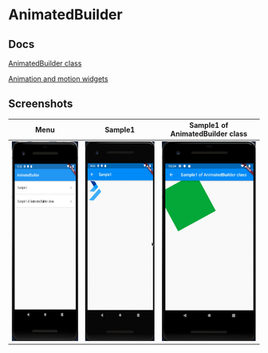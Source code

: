 # AnimatedBuilder

## Docs

[AnimatedBuilder class](https://api.flutter.dev/flutter/widgets/AnimatedBuilder-class.html)

[Animation and motion widgets](https://flutter.dev/docs/development/ui/widgets/animation)

## Screenshots

|Menu|Sample1|Sample1 of AnimatedBuilder class|
|:-:|:-:|:-:|
|<img src="./screenshots/Menu.png" height="400" alt="Screenshot"/>|<img src="./screenshots/gif/Sample1.gif" height="400" alt="Screenshot"/>|<img src="./screenshots/gif/ClassSample1.gif" height="400" alt="Screenshot"/>
